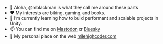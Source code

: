 - 👋 Aloha, @mblackman is what they call me around these parts
- ❤️ My interests are biking, gaming, and books.
- 🌱 I’m currently learning how to build performant and scalable projects in Unity.
- 📫 You can find me on [Mastodon](https://mastodon.gamedev.place/@milehighcoder) or [Bluesky](https://bsky.app/profile/milehighcoder.com)
- 👀 My personal place on the web [milehighcoder.com](https://milehighcoder.com)

<!---
mblackman/mblackman is a ✨ special ✨ repository because its `README.md` (this file) appears on your GitHub profile.
You can click the Preview link to take a look at your changes.
--->
